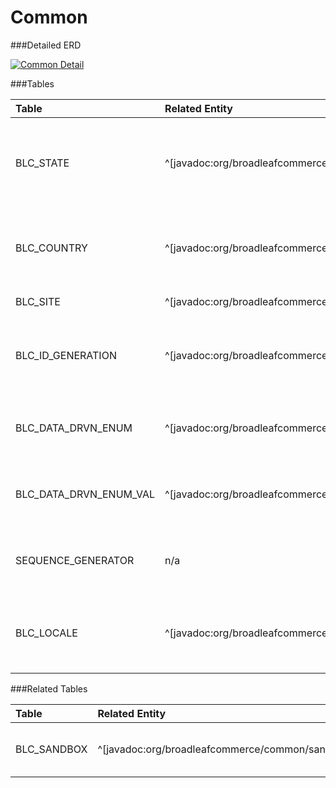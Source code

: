 # Common

###Detailed ERD

[![Common Detail](dataModel/CommonDetailedERD.png)](_img/dataModel/CommonDetailedERD.png)

###Tables

| Table                      | Related Entity | Description                                         |
|:---------------------------|:----------|:----------------------------------------------------|
|BLC_STATE                   | ^[javadoc:org/broadleafcommerce/profile/core/domain/State]      | Contains state information, e.g. abbreviation, name, and country   |
|BLC_COUNTRY                 | ^[javadoc:org/broadleafcommerce/profile/core/domain/Country]      | Contains country information, e.g. abbreviation and name          |
|BLC_SITE                    | ^[javadoc:org/broadleafcommerce/common/site/domain/Site]      | Represents a site  |
|BLC_ID_GENERATION           | ^[javadoc:org/broadleafcommerce/profile/core/domain/IdGeneration]      | Holds unique identifier data for various types  |
|BLC_DATA_DRVN_ENUM          | ^[javadoc:org/broadleafcommerce/common/enumeration/domain/DataDrivenEnumeration]      | Holds the name for data-driven enumeration purposes  |
|BLC_DATA_DRVN_ENUM_VAL      | ^[javadoc:org/broadleafcommerce/common/enumeration/domain/DataDrivenEnumerationValue]      | Holds value items for data-driven enumeration purpose  |
|SEQUENCE_GENERATOR          | n/a      | Holds information for sequence generation  |
|BLC_LOCALE                  | ^[javadoc:org/broadleafcommerce/common/locale/domain/Locale]      | Contains locale information, such as code and if it's default  |

###Related Tables

| Table                | Related Entity    | Description                                                    |
|:---------------------|:--------------|:---------------------------------------------------------------|
|BLC_SANDBOX           | ^[javadoc:org/broadleafcommerce/common/sandbox/domain/SandBox]          | Contains sandbox instance data  |
